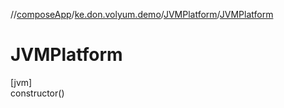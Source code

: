 //[composeApp](../../../index.md)/[ke.don.volyum.demo](../index.md)/[JVMPlatform](index.md)/[JVMPlatform](-j-v-m-platform.md)

# JVMPlatform

[jvm]\
constructor()